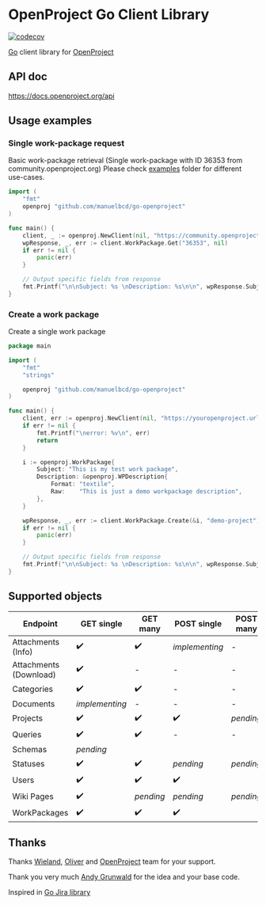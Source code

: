 # OpenProject Go Client Library
[![codecov](https://codecov.io/gh/manuelbcd/go-openproject/branch/master/graph/badge.svg?token=C945C180MG)](https://codecov.io/gh/manuelbcd/go-openproject)

[Go](https://golang.org/) client library for [OpenProject](https://www.openproject.org)

## API doc
https://docs.openproject.org/api

## Usage examples

### Single work-package request
Basic work-package retrieval (Single work-package with ID 36353 from community.openproject.org)
Please check [examples](https://github.com/manuelbcd/go-openproject/tree/master/examples) folder for different use-cases.

```go
import (
	"fmt"
	openproj "github.com/manuelbcd/go-openproject"
)

func main() {
	client, _ := openproj.NewClient(nil, "https://community.openproject.org/")
	wpResponse, _, err := client.WorkPackage.Get("36353", nil)
	if err != nil {
		panic(err)
	}

	// Output specific fields from response
	fmt.Printf("\n\nSubject: %s \nDescription: %s\n\n", wpResponse.Subject, wpResponse.Description.Raw)
}
```
### Create a work package
Create a single work package

```go
package main

import (
	"fmt"
	"strings"

	openproj "github.com/manuelbcd/go-openproject"
)

func main() {
	client, err := openproj.NewClient(nil, "https://youropenproject.url")
	if err != nil {
		fmt.Printf("\nerror: %v\n", err)
		return
	}

	i := openproj.WorkPackage{
		Subject: "This is my test work package",
		Description: &openproj.WPDescription{
			Format: "textile",
			Raw:    "This is just a demo workpackage description",
		},
	}

	wpResponse, _, err := client.WorkPackage.Create(&i, "demo-project")
	if err != nil {
		panic(err)
	}

	// Output specific fields from response
	fmt.Printf("\n\nSubject: %s \nDescription: %s\n\n", wpResponse.Subject, wpResponse.Description.Raw)
}
```
## Supported objects
| Endpoint | GET single | GET many | POST single | POST many | DELETE single | DELETE many |
| ------------- | ------------- | ------------- | ------------- | ------------- | ------------- | ------------- |
| Attachments (Info) | :heavy_check_mark: | :heavy_check_mark: | *implementing* | - | *pending* | - |
| Attachments (Download) | :heavy_check_mark: | - | - | - | - | - |
| Categories | :heavy_check_mark: | :heavy_check_mark: | - | - | - | - |
| Documents | *implementing* | - | - | - | - | - |
| Projects  | :heavy_check_mark: | :heavy_check_mark: | :heavy_check_mark: | *pending* | *pending* | *pending* | *pending* |
| Queries | :heavy_check_mark: | :heavy_check_mark: | - | - | :heavy_check_mark: | - |
| Schemas | *pending* |
| Statuses | :heavy_check_mark: | :heavy_check_mark: | *pending* | *pending* | *pending* | *pending* |
| Users | :heavy_check_mark: | :heavy_check_mark: | :heavy_check_mark: | | :heavy_check_mark: | *pending* |
| Wiki Pages | :heavy_check_mark: | *pending* | *pending* | *pending* | *pending* | *pending* |
| WorkPackages | :heavy_check_mark: | :heavy_check_mark: | :heavy_check_mark: | | :heavy_check_mark: | |

## Thanks
Thanks [Wieland](https://github.com/wielinde), [Oliver](https://github.com/oliverguenther) and [OpenProject](https://github.com/opf/openproject) team for your support.

Thank you very much [Andy Grunwald](https://github.com/andygrunwald) for the idea and your base code.

Inspired in [Go Jira library](https://github.com/andygrunwald/go-jira) 

